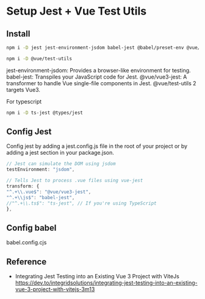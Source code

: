 # Setup Jest + Vue Test Utils


## Install
```sh
npm i -D jest jest-environment-jsdom babel-jest @babel/preset-env @vue/vue3-jest

npm i -D @vue/test-utils
```
jest-environment-jsdom: Provides a browser-like environment for testing.
babel-jest: Transpiles your JavaScript code for Jest.
@vue/vue3-jest: A transformer to handle Vue single-file components in Jest.
@vue/test-utils 2 targets Vue3.


For typescript
```sh
npm i -D ts-jest @types/jest
```

## Config Jest
Config jest by adding a jest.config.js file in the root of your project or by adding a jest section in your package.json.
```js
// Jest can simulate the DOM using jsdom
testEnvironment: "jsdom",

// Tells Jest to process .vue files using vue-jest
transform: {
"^.+\\.vue$": "@vue/vue3-jest",
"^.+\\js$": "babel-jest",
//"^.+\\.ts$": "ts-jest", // If you're using TypeScript
},

```

## Config babel
babel.config.cjs

## Reference
- Integrating Jest Testing into an Existing Vue 3 Project with ViteJs
https://dev.to/integridsolutions/integrating-jest-testing-into-an-existing-vue-3-project-with-vitejs-3m13